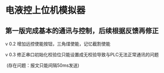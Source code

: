 # 电液控上位机模拟器

## 第一版完成基本的通讯与控制，后续根据反馈再修正

v 0.2 增加远控使能按钮，三角煤使能，记忆截割使能

v 0.3 修正串口初始化校验位只能设置成无校验导致与PLC无法正常通讯的问题

​         (存在问题：报文只能间隔50ms发送)